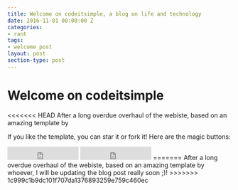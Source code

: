 ```yaml
---
title: Welcome on codeitsimple, a blog on life and technology
date: 2016-11-01 00:00:00 Z
categories:
- rant
tags:
- welcome post
layout: post
section-type: post
---
```


# Welcome on codeitsimple

<<<<<<< HEAD
After a long overdue overhaul of the webiste, based on an amazing template by 





If you like the template, you can star it or fork it! Here are the magic buttons:
<iframe src="https://ghbtns.com/github-btn.html?user=panossakkos&repo=personal-jekyll-theme&type=star&count=true&size=large" frameborder="0" scrolling="0" width="160px" height="30px"></iframe>
<iframe src="https://ghbtns.com/github-btn.html?user=panossakkos&repo=personal-jekyll-theme&type=fork&count=true&size=large" frameborder="0" scrolling="0" width="160px" height="30px"></iframe>
=======
After a long overdue overhaul of the webiste, based on an amazing template by whoever, I will be updating the blog post really soon ;)!
>>>>>>> 1c999c1b9dc101f707da1376893259e759c460ec
